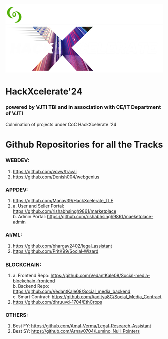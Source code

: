 <div>
  <img src="/logo.png" alt="CoC Logo">
</div>

<div>
  <img src="/hacklogo.png" alt="HackXcelerate'24 Logo">
  <h1>HackXcelerate'24</h1>
  <h3>powered by VJTI TBI and in association with CE/IT Department of VJTI</h3>
</div>
Culmination of projects under CoC HackXcelerate '24

# Github Repositories for all the Tracks

### WEBDEV:
1. https://github.com/vovw/travai
2. https://github.com/Denish004/webgenius

### APPDEV:
1. https://github.com/Manav39/HackXcelerate_TLE
2. a. User and Seller Portal: https://github.com/rishabhsingh9861/marketplace <br>
   b. Admin Portal: https://github.com/rishabhsingh9861/maeketplace-admin

### AI/ML:
1. https://github.com/bhargav2402/legal_assistant
2. https://github.com/PritK99/Social-Wizard

### BLOCKCHAIN:
1. a. Frontend Repo: https://github.com/VedantKale08/Social-media-blockchain-frontend <br>
   b. Backend Repo: https://github.com/VedantKale08/Social_media_backend <br>
   c. Smart Contract: https://github.com/Aaditya8C/Social_Media_Contract
2. https://github.com/dhruuvd-1704/EthCrops

### OTHERS:
1. Best FY: https://github.com/Amal-Verma/Legal-Research-Assistant
2. Best SY: https://github.com/Arnav0704/Lumino_Null_Pointers
